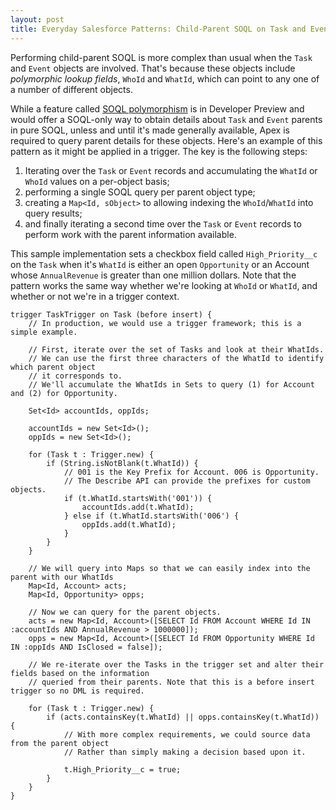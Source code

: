 ```yaml
---
layout: post
title: Everyday Salesforce Patterns: Child-Parent SOQL on Task and Event 
---
```


Performing child-parent SOQL is more complex than usual when the `Task` and `Event` objects are involved. That's because these objects include *polymorphic lookup fields*, `WhoId` and `WhatId`, which can point to any one of a number of different objects.

While a feature called [SOQL polymorphism](https://developer.salesforce.com/docs/atlas.en-us.soql_sosl.meta/soql_sosl/sforce_api_calls_soql_relationships_and_polymorph_keys.htm) is in Developer Preview and would offer a SOQL-only way to obtain details about `Task` and `Event` parents in pure SOQL, unless and until it's made generally available, Apex is required to query parent details for these objects. Here's an example of this pattern as it might be applied in a trigger. The key is the following steps:

 1. Iterating over the `Task` or `Event` records and accumulating the `WhatId` or `WhoId` values on a per-object basis;
 1. performing a single SOQL query per parent object type;
 1. creating a `Map<Id, sObject>` to allowing indexing the `WhoId`/`WhatId` into query results;
 1. and finally iterating a second time over the `Task` or `Event` records to perform work with the parent information available.

This sample implementation sets a checkbox field called `High_Priority__c` on the `Task` when it's `WhatId` is either an open `Opportunity` or an Account whose `AnnualRevenue` is greater than one million dollars. Note that the pattern works the same way whether we're looking at `WhoId` or `WhatId`, and whether or not we're in a trigger context.

    trigger TaskTrigger on Task (before insert) {
        // In production, we would use a trigger framework; this is a simple example.
        
        // First, iterate over the set of Tasks and look at their WhatIds.
        // We can use the first three characters of the WhatId to identify which parent object
        // it corresponds to. 
        // We'll accumulate the WhatIds in Sets to query (1) for Account and (2) for Opportunity.
        
        Set<Id> accountIds, oppIds;
        
        accountIds = new Set<Id>();
        oppIds = new Set<Id>();
        
        for (Task t : Trigger.new) {
            if (String.isNotBlank(t.WhatId)) {
                // 001 is the Key Prefix for Account. 006 is Opportunity.
                // The Describe API can provide the prefixes for custom objects.
                if (t.WhatId.startsWith('001')) {
                    accountIds.add(t.WhatId);
                } else if (t.WhatId.startsWith('006') {
                    oppIds.add(t.WhatId);
                }
            }
        }
        
        // We will query into Maps so that we can easily index into the parent with our WhatIds
        Map<Id, Account> acts;
        Map<Id, Opportunity> opps;
        
        // Now we can query for the parent objects.
        acts = new Map<Id, Account>([SELECT Id FROM Account WHERE Id IN :accountIds AND AnnualRevenue > 1000000]);
        opps = new Map<Id, Account>([SELECT Id FROM Opportunity WHERE Id IN :oppIds AND IsClosed = false]);
        
        // We re-iterate over the Tasks in the trigger set and alter their fields based on the information
        // queried from their parents. Note that this is a before insert trigger so no DML is required.
        
        for (Task t : Trigger.new) {
            if (acts.containsKey(t.WhatId) || opps.containsKey(t.WhatId)) {
                // With more complex requirements, we could source data from the parent object
                // Rather than simply making a decision based upon it.
                
                t.High_Priority__c = true;
            }
        }
    }
